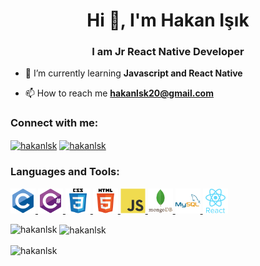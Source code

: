 <h1 align="center">Hi 👋, I'm Hakan Işık</h1>
<h3 align="center">I am Jr React Native Developer</h3>


- 🌱 I’m currently learning **Javascript and React Native**

- 📫 How to reach me **hakanlsk20@gmail.com**

<h3 align="left">Connect with me:</h3>
<p align="left">

<a href="https://instagram.com/hakanlsk" target="blank"><img align="center" src="https://raw.githubusercontent.com/rahuldkjain/github-profile-readme-generator/master/src/images/icons/Social/instagram.svg" alt="hakanlsk" height="30" width="40" /></a>
<a href="https://www.linkedin.com/in/hakanlsk/" target="blank"><img align="center" src="https://upload.wikimedia.org/wikipedia/commons/8/81/LinkedIn_icon.svg" alt="hakanlsk" height="30" width="40" /></a>
</p>

<h3 align="left">Languages and Tools:</h3>
<p align="left"> <a href="https://www.cprogramming.com/" target="_blank" rel="noreferrer"> <img src="https://raw.githubusercontent.com/devicons/devicon/master/icons/c/c-original.svg" alt="c" width="40" height="40"/> </a> <a href="https://www.w3schools.com/cs/" target="_blank" rel="noreferrer"> <img src="https://raw.githubusercontent.com/devicons/devicon/master/icons/csharp/csharp-original.svg" alt="csharp" width="40" height="40"/> </a> <a href="https://www.w3schools.com/css/" target="_blank" rel="noreferrer"> <img src="https://raw.githubusercontent.com/devicons/devicon/master/icons/css3/css3-original-wordmark.svg" alt="css3" width="40" height="40"/> </a> <a href="https://www.w3.org/html/" target="_blank" rel="noreferrer"> <img src="https://raw.githubusercontent.com/devicons/devicon/master/icons/html5/html5-original-wordmark.svg" alt="html5" width="40" height="40"/> </a> <a href="https://developer.mozilla.org/en-US/docs/Web/JavaScript" target="_blank" rel="noreferrer"> <img src="https://raw.githubusercontent.com/devicons/devicon/master/icons/javascript/javascript-original.svg" alt="javascript" width="40" height="40"/> </a> <a href="https://www.mongodb.com/" target="_blank" rel="noreferrer"> <img src="https://raw.githubusercontent.com/devicons/devicon/master/icons/mongodb/mongodb-original-wordmark.svg" alt="mongodb" width="40" height="40"/> </a> <a href="https://www.mysql.com/" target="_blank" rel="noreferrer"> <img src="https://raw.githubusercontent.com/devicons/devicon/master/icons/mysql/mysql-original-wordmark.svg" alt="mysql" width="40" height="40"/> </a> <a href="https://reactjs.org/" target="_blank" rel="noreferrer"> <img src="https://raw.githubusercontent.com/devicons/devicon/master/icons/react/react-original-wordmark.svg" alt="react" width="40" height="40"/> </a> </p>

<p><img align="left" src="https://github-readme-stats.vercel.app/api/top-langs?username=hakanlsk&show_icons=true&locale=en&layout=compact" alt="hakanlsk" /></p>

<p>&nbsp;<img align="center" src="https://github-readme-stats.vercel.app/api?username=hakanlsk&show_icons=true&locale=en" alt="hakanlsk" /></p>

<p><img align="center" src="https://github-readme-streak-stats.herokuapp.com/?user=hakanlsk&" alt="hakanlsk" /></p>
